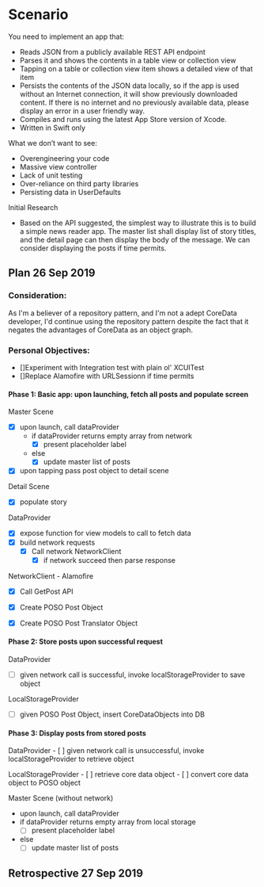 # Scenario #
You need to implement an app that:
- Reads JSON from a publicly available REST API endpoint
- Parses it and shows the contents in a table view or collection view
- Tapping on a table or collection view item shows a detailed view of that item
- Persists the contents of the JSON data locally, so if the app is used without an
Internet connection, it will show previously downloaded content. If there is no internet
and no previously available data, please display an error in a user friendly way.
- Compiles and runs using the latest App Store version of Xcode.
- Written in Swift only

What we don’t want to see:
- Overengineering your code
- Massive view controller
- Lack of unit testing
- Over-reliance on third party libraries
- Persisting data in UserDefaults

Initial Research
- Based on the API suggested, the simplest way to  illustrate this is to build a simple news reader app. The master list shall display list of story titles, and the detail page can then display the body of the message. We can consider displaying the posts if time permits.

## Plan 26 Sep 2019 ##

### Consideration: ###
As I'm a believer of a repository pattern, and I'm not a adept CoreData developer, I'd continue using the repository pattern despite the fact that it negates the advantages of CoreData as an object graph.

### Personal Objectives: ###
- []Experiment with Integration test with plain ol' XCUITest
- []Replace Alamofire with URLSessionn if time permits

#### Phase 1: Basic app: upon launching, fetch all posts and populate screen ####

Master Scene
- [x] upon launch, call dataProvider
    - if dataProvider returns empty array from network
      - [x] present placeholder label
    - else
      - [x] update master list of posts
- [x] upon tapping pass post object to detail scene

Detail Scene
- [x] populate story

DataProvider
  - [x] expose function for view models to call to fetch data
  - [x] build network requests
    - [x] Call network NetworkClient
      - [x] if network succeed then parse response

NetworkClient - Alamofire
  - [x] Call GetPost API
  
- [x] Create POSO Post Object
- [x] Create POSO Post Translator Object

#### Phase 2: Store posts upon successful request ####
DataProvider
- [ ] given network call is successful, invoke localStorageProvider to save object

LocalStorageProvider
- [ ] given POSO Post Object, insert CoreDataObjects into DB

#### Phase 3: Display posts from stored posts  ####
DataProvider
    - [ ] given network call is unsuccessful, invoke localStorageProvider to retrieve object

LocalStorageProvider
    - [ ] retrieve core data object
    - [ ] convert core data object to POSO object

Master Scene (without network)
  - upon launch, call dataProvider
  - if dataProvider returns empty array from local storage
    - [ ] present placeholder label
  - else
    - [ ] update master list of posts

## Retrospective 27 Sep 2019 ##
